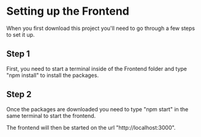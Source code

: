 # Setting up the Frontend

When you first download this project you'll need to go through a few steps to set it up.

## Step 1

First, you need to start a terminal inside of the Frontend folder and type "npm install" to install the packages.

## Step 2

Once the packages are downloaded you need to type "npm start" in the same terminal to start the frontend.

The frontend will then be started on the url "http://localhost:3000".